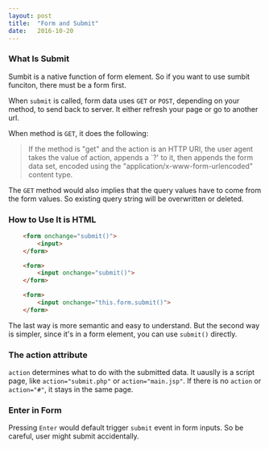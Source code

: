 ```yaml
---
layout: post
title:  "Form and Submit"
date:   2016-10-20
---
```

### What Is Submit
Sumbit is a native function of form element. So if you want to use sumbit funciton, there must be a form first.

When `submit` is called, form data uses `GET` or `POST`, depending on your method, to send back to server. It either refresh your page or go to another url. 

When method is `GET`, it does the following:

>If the method is "get" and the action is an HTTP URI, the user agent takes the value of action, appends a `?' to it, then appends the form data set, encoded using the "application/x-www-form-urlencoded" content type.

The `GET` method would also implies that the query values have to come from the form values. So existing query string will be overwritten or deleted.

### How to Use It is HTML

```html
    <form onchange="submit()">
        <input>
    </form>

    <form>
        <input onchange="submit()">
    </form>

    <form>
        <input onchange="this.form.submit()">
    </form>
```

The last way is more semantic and easy to understand. But the second way is simpler, since it's in a form element, you can use `submit()` directly.

### The action attribute

`action` determines what to do with the submitted data. It uauslly is a script page, like `action="submit.php"` or `action="main.jsp"`. If there is no `action` or `action="#"`, it stays in the same page. 

### Enter in Form

Pressing `Enter` would default trigger `submit` event in form inputs. So be careful, user might submit accidentally.

